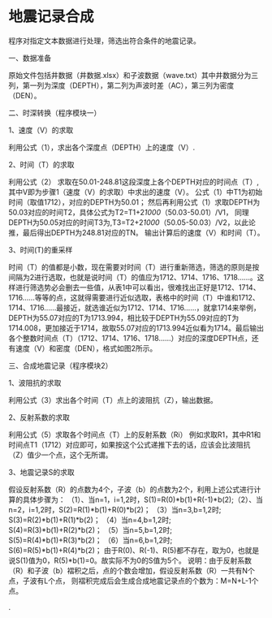 # 地震记录合成

程序对指定文本数据进行处理，筛选出符合条件的地震记录。


一、数据准备


原始文件包括井数据（井数据.xlsx）和子波数据（wave.txt）其中井数据分为三列，第一列为深度（DEPTH），第二列为声波时差（AC），第三列为密度（DEN）。


二、时深转换（程序模块一）


1、速度（V）的求取

利用公式（1），求出各个深度点（DEPTH）上的速度（V）.

2、时间（T）的求取

利用公式（2）
求取在50.01-248.81这段深度上各个DEPTH对应的时间点（T）,其中V即为步骤1（速度（V）的求取）中求出的速度（V）。
公式（1）中T1为初始时间（取值1712），对应的DEPTH为50.01；
然后再利用公式（1）求取DEPTH为50.03对应的时间T2，具体公式为T2=T1+2*1000*（50.03-50.01）/V1，
同理DEPTH为50.05对应的时间T3为,T3=T2+2*1000*（50.05-50.03）/V2，以此论推，最后得出DEPTH为248.81对应的TN。
输出计算后的速度（V）和时间（T）。


3、时间(T)的重采样

时间（T）的值都是小数，现在需要对时间（T）进行重新筛选，筛选的原则是按间隔为2进行选取，也就是说时间（T）的值应为1712、1714、1716、1718……。这样进行筛选势必会删去一些值，从表1中可以看出，很难找出正好是1712、1714、1716……等等的点，这就得需要进行近似选取，表格中的时间（T）中谁和1712、1714、1716……最接近，就选谁近似为1712、1714、1716……，就拿1714来举例，DEPTH为55.07对应的T为1713.994，相比较于DEPTH为55.09对应的T为1714.008，更加接近于1714，故取55.07对应的1713.994近似看为1714。最后输出各个整数时间点（T）（1712、1714、1716、1718……）对应的深度DEPTH点，还有速度（V）和密度（DEN），格式如图2所示。



三、合成地震记录（程序模块2）

1、波阻抗的求取

利用公式（3）求出各个时间（T）点上的波阻抗（Z），输出数据。

2、反射系数的求取

利用公式（5）求取各个时间点（T）上的反射系数（Ri）
例如求取R1，其中R1和时间点T1（1712）对应即可，如果按这个公式递推下去的话，应该会比波阻抗（Z）值少一个点，这个无所谓。

3、地震记录S的求取


假设反射系数（R）的点数为4个，子波（b）的点数为2个，利用上述公式进行计算的具体步骤为：
（1）、当n=1，i=1,2时，S(1)=R(0)*b(1)+R(-1)*b(2);（2）、当n=2，i=1,2时，S(2)=R(1)*b(1)+R(0)*b(2)；
（3）当n=3,b=1,2时; S(3)=R(2)*b(1)+R(1)*b(2)；
（4）当n=4,b=1,2时; S(4)=R(3)*b(1)+R(2)*b(2)；
（5）当n=5,b=1,2时; S(5)=R(4)*b(1)+R(3)*b(2)；
（6）当n=6,b=1,2时; S(6)=R(5)*b(1)+R(4)*b(2)；
由于R(0)、R(-1)、R(5)都不存在，取为0，也就是说S(1)值为0，R(5)*b(1)=0。故实际不为0的S值为5个。
说明：由于反射系数（R）和子波（b）褶积之后，点的个数会增加，假设反射系数（R）一共有N个点，子波有L个点，
则褶积完成后会生成合成地震记录点的个数为：M=N+L-1个点。


.
